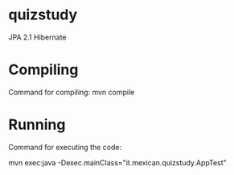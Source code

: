 # quizstudy
JPA 2.1 Hibernate

# Compiling
Command for compiling:
mvn compile

# Running
Command for executing the code:

mvn exec:java -Dexec.mainClass="it.mexican.quizstudy.AppTest"
